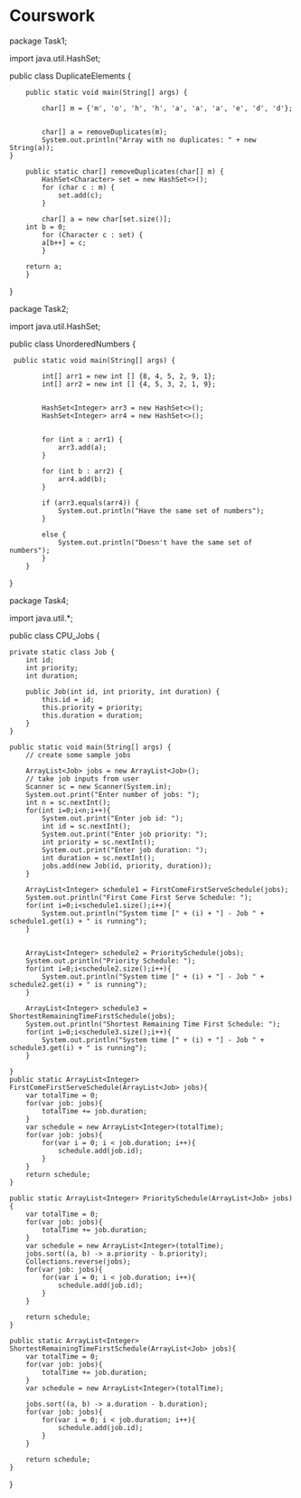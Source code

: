 # Courswork



package Task1;

import java.util.HashSet;

public class DuplicateElements {


	    public static void main(String[] args) {
	    	
	        char[] m = {'m', 'o', 'h', 'h', 'a', 'a', 'a', 'e', 'd', 'd'};
	        

	        char[] a = removeDuplicates(m);
   	        System.out.println("Array with no duplicates: " + new String(a));
    }

	    public static char[] removeDuplicates(char[] m) {
	        HashSet<Character> set = new HashSet<>();
	        for (char c : m) {
	            set.add(c);
	        }
	        
	        char[] a = new char[set.size()];
        int b = 0;
	        for (Character c : set) {
            a[b++] = c;
	        }
      
        return a;
	    }
	
}







package Task2;

import java.util.HashSet;

public class UnorderedNumbers {
	
	 public static void main(String[] args) {
	    	
	        int[] arr1 = new int [] {8, 4, 5, 2, 9, 1}; 
	        int[] arr2 = new int [] {4, 5, 3, 2, 1, 9};
	        
	        
	        HashSet<Integer> arr3 = new HashSet<>();
		    HashSet<Integer> arr4 = new HashSet<>();
		    
		    
		    for (int a : arr1) {
		        arr3.add(a);
		    }
		    
		    for (int b : arr2) {
		        arr4.add(b);
		    }
		    
		    if (arr3.equals(arr4)) {
		        System.out.println("Have the same set of numbers");
		    }
		    
		    else {
		        System.out.println("Doesn't have the same set of numbers");
		    }
		}
	        
}





package Task4;

import java.util.*;

public class CPU_Jobs {
    
    private static class Job {
        int id;
        int priority;
        int duration;
        
        public Job(int id, int priority, int duration) {
            this.id = id;
            this.priority = priority;
            this.duration = duration;
        }
    }
    
    public static void main(String[] args) {
        // create some sample jobs
        
        ArrayList<Job> jobs = new ArrayList<Job>();
        // take job inputs from user
        Scanner sc = new Scanner(System.in);
        System.out.print("Enter number of jobs: ");
        int n = sc.nextInt();
        for(int i=0;i<n;i++){
            System.out.print("Enter job id: ");
            int id = sc.nextInt();
            System.out.print("Enter job priority: ");
            int priority = sc.nextInt();
            System.out.print("Enter job duration: ");
            int duration = sc.nextInt();
            jobs.add(new Job(id, priority, duration));
        }
        
        ArrayList<Integer> schedule1 = FirstComeFirstServeSchedule(jobs);
        System.out.println("First Come First Serve Schedule: ");
        for(int i=0;i<schedule1.size();i++){
            System.out.println("System time [" + (i) + "] - Job " + schedule1.get(i) + " is running");
        }


        ArrayList<Integer> schedule2 = PrioritySchedule(jobs);
        System.out.println("Priority Schedule: ");
        for(int i=0;i<schedule2.size();i++){
            System.out.println("System time [" + (i) + "] - Job " + schedule2.get(i) + " is running");
        }

        ArrayList<Integer> schedule3 = ShortestRemainingTimeFirstSchedule(jobs);
        System.out.println("Shortest Remaining Time First Schedule: ");
        for(int i=0;i<schedule3.size();i++){
            System.out.println("System time [" + (i) + "] - Job " + schedule3.get(i) + " is running");
        }

    }
    public static ArrayList<Integer> FirstComeFirstServeSchedule(ArrayList<Job> jobs){
        var totalTime = 0;
        for(var job: jobs){
            totalTime += job.duration;
        }
        var schedule = new ArrayList<Integer>(totalTime);
        for(var job: jobs){
            for(var i = 0; i < job.duration; i++){
                schedule.add(job.id);
            }
        }
        return schedule;
    }

    public static ArrayList<Integer> PrioritySchedule(ArrayList<Job> jobs){
        var totalTime = 0;
        for(var job: jobs){
            totalTime += job.duration;
        }
        var schedule = new ArrayList<Integer>(totalTime);
        jobs.sort((a, b) -> a.priority - b.priority);
        Collections.reverse(jobs);
        for(var job: jobs){
            for(var i = 0; i < job.duration; i++){
                schedule.add(job.id);
            }
        }

        return schedule;
    }

    public static ArrayList<Integer> ShortestRemainingTimeFirstSchedule(ArrayList<Job> jobs){
        var totalTime = 0;
        for(var job: jobs){
            totalTime += job.duration;
        }
        var schedule = new ArrayList<Integer>(totalTime);
        
        jobs.sort((a, b) -> a.duration - b.duration);
        for(var job: jobs){
            for(var i = 0; i < job.duration; i++){
                schedule.add(job.id);
            }
        }

        return schedule;
    }


}


